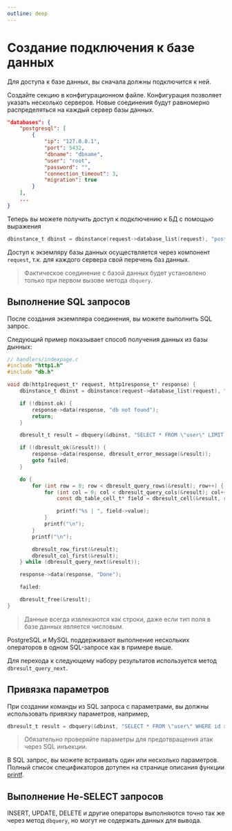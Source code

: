 ```yaml
---
outline: deep
---
```


# Создание подключения к базе данных

Для доступа к базе данных, вы сначала должны подключится к ней.

Создайте секцию в конфигурационном файле. Конфигурация позволяет указать несколько серверов.
Новые соединения будут равномерно распределяться на каждый сервер базы данных.

```json
"databases": {
    "postgresql": [
        {
            "ip": "127.0.0.1",
            "port": 5432,
            "dbname": "dbname",
            "user": "root",
            "password": "",
            "connection_timeout": 3,
            "migration": true
        }
    ],
    ...
}
```

Теперь вы можете получить доступ к подключению к БД с помощью выражения

```C
dbinstance_t dbinst = dbinstance(request->database_list(request), "postgresql");
```

Доступ к экземляру базы данных осуществляется через компонент `request`, т.к. для каждого сервера свой перечень баз данных.

> Фактическое соединение с базой данных будет установлено только при первом вызове метода `dbquery`.

## Выполнение SQL запросов

После создания экземпляра соединения, вы можете выполнить SQL запрос.

Следующий пример показывает способ получения данных из базы дынных:

```C
// handlers/indexpage.c
#include "http1.h"
#include "db.h"

void db(http1request_t* request, http1response_t* response) {
    dbinstance_t dbinst = dbinstance(request->database_list(request), "postgresql");

    if (!dbinst.ok) {
        response->data(response, "db not found");
        return;
    }

    dbresult_t result = dbquery(&dbinst, "SELECT * FROM \"user\" LIMIT 3; SELECT * FROM \"news\";");

    if (!dbresult_ok(&result)) {
        response->data(response, dbresult_error_message(&result));
        goto failed;
    }

    do {
        for (int row = 0; row < dbresult_query_rows(&result); row++) {
            for (int col = 0; col < dbresult_query_cols(&result); col++) {
                const db_table_cell_t* field = dbresult_cell(&result, row, col);

                printf("%s | ", field->value);
            }
            printf("\n");
        }
        printf("\n");

        dbresult_row_first(&result);
        dbresult_col_first(&result);
    } while (dbresult_query_next(&result));

    response->data(response, "Done");

    failed:

    dbresult_free(&result);
}
```

> Данные всегда извлекаются как строки, даже если тип поля в базе данных является числовым.

PostgreSQL и MySQL поддерживают выполнение нескольких операторов в одном SQL-запросе как в примере выше.

Для перехода к следующему набору результатов используется метод `dbresult_query_next`.

## Привязка параметров

При создании команды из SQL запроса с параметрами, вы должны использовать привязку параметров, например,

```C
dbresult_t result = dbquery(&dbinst, "SELECT * FROM \"user\" WHERE id > %d AND name <> '%s'", 10, "Alex");
```

> Обязательно проверяйте параметры для предотвращения атак через SQL инъекции. 

В SQL запрос, вы можете встраивать один или несколько параметров. Полный список спецификаторов дотупен на странице описания функции [printf](https://cplusplus.com/reference/cstdio/printf/).

## Выполнение Не-SELECT запросов

INSERT, UPDATE, DELETE и другие операторы выполняются точно так же через метод `dbquery`, но могут не содержать данных для вывода.
